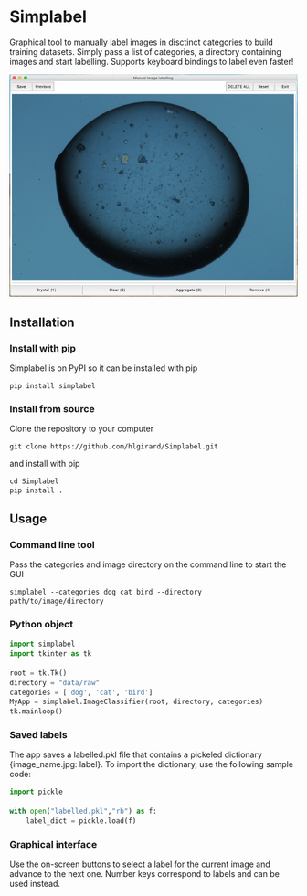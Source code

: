 # Simplabel

Graphical tool to manually label images in disctinct categories to build training datasets.
Simply pass a list of categories, a directory containing images and start labelling.
Supports keyboard bindings to label even faster!

![screenshot](docs/screenshot_190124.png)

## Installation

### Install with pip

Simplabel is on PyPI so it can be installed with pip

```
pip install simplabel
```

### Install from source

Clone the repository to your computer

```
git clone https://github.com/hlgirard/Simplabel.git
```

and install with pip 

```
cd Simplabel
pip install .
```

## Usage

### Command line tool

Pass the categories and image directory on the command line to start the GUI

```
simplabel --categories dog cat bird --directory path/to/image/directory
```

### Python object

```python
import simplabel
import tkinter as tk

root = tk.Tk() 
directory = "data/raw"
categories = ['dog', 'cat', 'bird']
MyApp = simplabel.ImageClassifier(root, directory, categories)
tk.mainloop()
```

### Saved labels

The app saves a labelled.pkl file that contains a pickeled dictionary {image_name.jpg: label}. To import the dictionary, use the following sample code:

```python
import pickle

with open("labelled.pkl","rb") as f:
    label_dict = pickle.load(f)
```

### Graphical interface

Use the on-screen buttons to select a label for the current image and advance to the next one. Number keys correspond to labels and can be used instead.